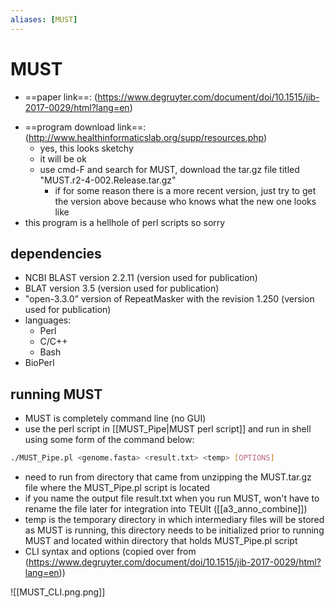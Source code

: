 ```yaml
---
aliases: [MUST]
---
```

# MUST
* ==paper link==: (https://www.degruyter.com/document/doi/10.1515/jib-2017-0029/html?lang=en)
- ==program download link==: (http://www.healthinformaticslab.org/supp/resources.php)
    * yes, this looks sketchy
    * it will be ok
    * use cmd-F and search for MUST, download the tar.gz file titled  "MUST.r2-4-002.Release.tar.gz" 
	    * if for some reason there is a more recent version, just try to get the version above because who knows what the new one looks like
- this program is a hellhole of perl scripts so sorry


## dependencies
- NCBI BLAST version 2.2.11 (version used for publication)
- BLAT version 3.5 (version used for publication)
- "open-3.3.0” version of RepeatMasker with the revision 1.250 (version used for publication)
- languages:
    - Perl
    - C/C++
    - Bash
- BioPerl

## running MUST 
- MUST is completely command line (no GUI)
- use the perl script in [[MUST_Pipe|MUST perl script]] and run in shell using some form of the command below:

```bash
./MUST_Pipe.pl <genome.fasta> <result.txt> <temp> [OPTIONS]
```

- need to run from directory that came from unzipping the MUST.tar.gz file where the MUST_Pipe.pl script is located
- if you name the output file result.txt when you run MUST, won't have to rename the file later for integration into TEUlt ([[a3_anno_combine]])
- temp is the temporary directory in which intermediary files will be stored as MUST is running, this directory needs to be initialized prior to running MUST and located within directory that holds MUST_Pipe.pl script
- CLI syntax and options (copied over from (https://www.degruyter.com/document/doi/10.1515/jib-2017-0029/html?lang=en))

![[MUST_CLI.png.png]]


